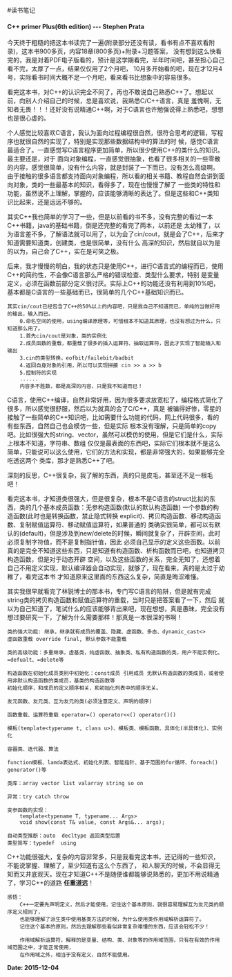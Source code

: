 #读书笔记
#### C++ primer Plus(6th edition) --- Stephen Prata

今天终于粗糙的把这本书读完了一遍(附录部分还没有读，看书有点不喜欢看附录)，这本书900多页，内容18章(800多页)+附录+习题答案，
没有想到这么快看完的，我是对着PDF电子版看的，预计是这学期看完，半年时间吧，甚至担心自己看不完，太厚了一点，结果仅仅用了2个月吧，
10月多开始看的吧，现在才12月4号，实际看书时间大概不足一个月吧，看来看书比想象中的容易很多。
	
看完这本书，对C++的认识完全不同了，再也不敢说自己熟悉C++了。想起以前，向别人介绍自己的时候，总是喜欢说，我熟悉C/C++语言，真是
羞愧啊，无知者无畏！！！还好没有说精通C++啊，对于C语言也许勉强说得上熟悉吧，想想也是很心虚的。

个人感觉比较喜欢C语言，我认为面向过程编程很自然，很符合思考的逻辑，写程序也就很自然的实现了，特别是实现那些数据结构中的算法的时
候，感觉C语言最适合了。一直感觉写C语言程序更加简单，所以很少使用C++的类什么的知识。最主要还是，对于
面向对象编程，一直感觉很抽象，也看了很多相关的一些零散的内容，感觉很简单，没有什么内容，就是封装了一下而已，没有怎么高级啊。
由于接触的很多语言都支持面向对象编程，所以看的相关书籍、教程自然会讲到面向对象，类的一些最基本的知识，看得多了，现在也慢慢了解了
一些类的特性和功能，虽然说不上理解，掌握的，应该能够清晰的表达了。但是这些和C++类知识比起来，还是远远不够的。

其实C++我也简单的学习了一些，但是以前看的书不多，没有完整的看过一本C++书籍，java的基础书籍，倒是还完整的看完了两本，以前还是
太幼稚了，以为语言差不多，了解语法就可以用了，以为会了cin/cout，就是会了C++，后来才知道需要知道类，创建类，也是很简单，没有什么
高深的知识，然后就自以为是的以为，自己会了C++，实在是可笑之极。

后来，我才慢慢的明白，我的状态只是使用C++，进行C语言式的编程而已，使用C++的简约性，不会像C语言那么严格的错误检查、类型什么要求，特别
是变量定义，必须在函数前部分定义很讨厌。实际上C++的功能还没有利用到10%吧，基本都是C语言的一些基础而已，很简单的几个C++基础知识而已。

	其实cin/cout已经包含了C++的50%以上的内容吧，只是我自己不知道而已，单纯的当做好用的输出，输入而已。
		0.命名空间的使用，using编译原理等，可惜根本不知道其原理，也没有想过为什么，只知道那么用了。
		1.首先cin/cout是对象，类的实例化
		2.成员函数的重载，都重载了很多的插入运算符、抽取运算符，因此才实现了智能输入和输出
		3.cin的类型转换，eofbit/failebit/badbit
		4.返回自身对象的引用，所以可以实现拼接 cin >> a >> b
		5.控制符的实现
		......
		内容多不胜数，都是高深的内容，只是我不知道而已！
	
C语言，使用C++编译，自然非常好用，因为很多要求放宽松了，编程格式简化了很多，所以感觉很舒服，然后以为就真的会了C/C++，真是
被骗得好惨，零星的接触了一些简单的C++知识吧，比如需要什么功能的代码，网上代码很多，看的有些东西，自然自己也会模仿一些，但是实际
根本没有理解，只是简单的copy吧。比如很强大的string、vector，虽然可以模仿的使用，但是它们是什么，实际上根本不知道，字符串、数组
仅仅是最表面的东西吧，实际它们根本就不是这么简单，只能说可以这么使用，它们的方法和实现，都是非常强大的，如果能够完全吃透这两个
类库，那才是熟悉C++了吧。

深刻的反思，C++很复杂，我了解的东西，真的只是皮毛，甚至还不足一根毛吧！
	
看完这本书，才知道类很强大，但是很复杂，根本不是C语言的struct比拟的东西，类的几个基本成员函数：无参构造函数(默认的默认构造函数)
一个参数的构造函数(此时也是转换函数，禁止隐式转换 explicit)、拷贝构造函数、移动构造函数、复制赋值运算符、移动赋值运算符，如果普通的
类确实很简单，都可以有默认的(default)，但是涉及到new/delete的时候，瞬间就复杂了，开辟空间，此时必须复制字符值，而不是复制指针值，因此
必须自己显示的定义这些函数。以前真的是完全不知道这些东西，只是知道有构造函数、析构函数而已吧，也知道拷贝构造函数，但是对于动态开辟
空间，以及这些函数的关系，完全无知了，还想着自己不用定义实现，默认编译器会自动实现，就够了，现在看来，真的是太过于幼稚了，看完这本书
才知道原来这里面的东西这么复杂，简直是晦涩难懂。

其实我很早就看完了林锐博士的那本书，专门写C语言的陷阱，但是就有完成string类的拷贝构造函数和赋值运算符的重载，当时只是把答案看了一下，然后
就以为自己知道了，笔试什么的应该能够背出来吧，现在想想，真是愚昧，完全没有想过要研究一下，了解为什么需要那样！那真是一本很深的书啊！

	类的强大功能: 继承，继承就有成员的覆盖、隐藏、虚函数、多态、dynamic_cast<>
	虚函数重载 override final, 默认参数不能重载
	
	类的高级功能：多重继承，虚基类，纯虚函数、抽象类、私有构造函数的类，用户不能实例化、=defualt、=delete等
	
	构造函数在初始化成员类别中初始化：const成员 引用成员 无默认构造函数的类成员，或者使用非默认构造函数的类成员，基类的构造函数等
	初始化顺序，和成员的定义顺序相关，和初始化列表中的顺序无关。
	
	友元函数、友元类、互为友元的类(必须注意定义、声明的顺序)
	
	函数重载、运算符重载 operator=() operator<<() operator()()
	
	模板(template<typename t, class u>)、模板类、模板函数、具体化(半具体化)、实例化
	
	容器类、迭代器、算法
	
	function模板、lamda表达式、初始化列表、智能指针、基于范围的for循环、foreach() generator()等
	
	类库：array vector list valarray string so on
	
	异常：try catch throw
	
	变参函数的实现：
		template<typename T, typename... Args>
		void show(const T& value, const Args&... args);
		
	自动类型推断：auto  decltype 返回类型后置
	类型简写：typedef  using 
	
C++功能很强大，复杂的内容非常多，只是我看完这本书，还记得的一些知识，不能说掌握、理解了，至少知道有这么个东西了，
和人聊天的时候，不会显得无知而又井底观天。现在才知道C++不是随便谁都能够说熟悉的，更加不用说精通了，学习C++的道路
**任重道远**！

	感悟：
		C++一定要先声明定义，然后才能使用，记住这个基本原则，就很容易理解互为友元类的顺序定义规则了，
		也能够理解了派生类中使用基类方法的时候，为什么使用类作用域解析运算符了。
		记住这个基本的原则，然后去理解那些看似非常复杂难懂的东西，应该会轻松不少！
		
		作用域解析运算符，解释的是变量、结构、类、对象等的作用域范围，只有在有效的作用域范围之中，才能正常使用，
		在作用域之外，相当于没有定义，自然不能使用。

**Date: 2015-12-04**


	

	
	